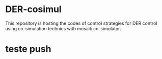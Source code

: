 # DER-cosimul
This repository is hosting the codes of control strategies for DER control using co-simulation technics with mosaik co-simulator.
# teste push 